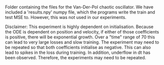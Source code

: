 Folder containing the files for the Van-Der-Pol chaotic oscillator. We have included a 'results.npy'
numpy file, which the programs write the train and test MSE to. However, this was not used in our
experiments.

Disclaimer: This experiment is highly dependent on initialisation. Because the ODE is dependent on 
position and velocity, if either of those coefficients is positive, there will be exponential 
growth. Over a "time" range of 70 this can lead to very large losses and slow training. The
experiment may need to be repeated so that both coefficients initialise as negative. This can
also lead to spikes in the loss during training. In addition, underflow in dt has been observed. 
Therefore, the experiments may need to be repeated.